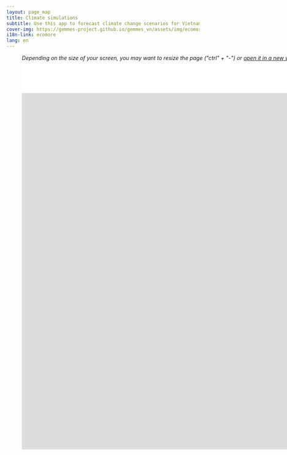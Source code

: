 ```yaml
---
layout: page_map
title: Climate simulations
subtitle: Use this app to forecast climate change scenarios for Vietnam
cover-img: https://gemmes-project.github.io/gemmes_vn/assets/img/ecomore.jpg
i18n-link: ecomore
lang: en
---
```



<style>

.map-helper{
	height:100px;
}


.map-helper, iframe {
    width: 1600px;
    margin:0% 3% 0% 3%;
    background-color: #ffffff;
}

iframe {
    display: block;
    border-style:none;
	border:none; 
	overflow:hidden;	
	height:930px; 
	left:100px; 
	text-align:center;
}

.iframecenter{
	position:relative;
	left:5%;
	width:auto;
}


</style>

<div class="iframecenter">
<div class="map-helper">
<i> Depending on the size of your screen, you may want to resize the page ("ctrl" + "-") or <a href="https://remosat.usth.edu.vn/ecomore2/VNM">open it in a new window.</a></i>

</div>



<iframe ddd scrolling="no" src="https://remosat.usth.edu.vn/ecomore2/VNM"
></iframe>

</div>